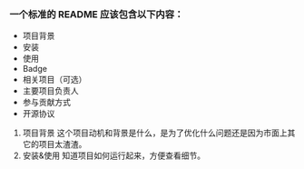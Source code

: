 ### 一个标准的 README 应该包含以下内容：

* 项目背景
* 安装
* 使用
* Badge
* 相关项目（可选）
* 主要项目负责人
* 参与贡献方式
* 开源协议

1. 项目背景
这个项目动机和背景是什么，是为了优化什么问题还是因为市面上其它的项目太渣渣。
1. 安装&使用
知道项目如何运行起来，方便查看细节。
